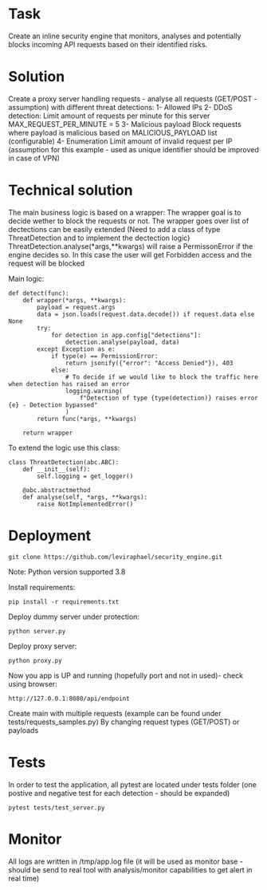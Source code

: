 # Task

Create an inline security engine that monitors, analyses and potentially blocks incoming API requests based on their identified risks.


# Solution

Create a proxy server handling requests - analyse all requests (GET/POST - assumption) with different threat detections:
1- Allowed IPs 
2- DDoS detection:
Limit amount of requests per minute for this server MAX_REQUEST_PER_MINUTE = 5
3- Malicious payload
Block requests where payload is malicious based on MALICIOUS_PAYLOAD list (configurable)
4- Enumeration 
Limit amount of invalid request per IP (assumption for this example  - used as unique identifier should be improved in case of VPN)

# Technical solution
The main business logic is based on a wrapper:
The wrapper goal is to decide wether to block the requests or not.
The wrapper goes over list of dectections can be easily extended (Need to add a class of type ThreatDetection and to implement the dectection logic)
ThreatDetection.analyse(*args,**kwargs) will raise a PermissonError if the engine decides so. In this case the user will get Forbidden access and the 
request will be blocked

Main logic:

```
def detect(func):
    def wrapper(*args, **kwargs):
        payload = request.args
        data = json.loads(request.data.decode()) if request.data else None
        try:
            for detection in app.config["detections"]:
                detection.analyse(payload, data)
        except Exception as e:
            if type(e) == PermissionError:
                return jsonify({"error": "Access Denied"}), 403
            else:
                # To decide if we would like to block the traffic here when detection has raised an error
                logging.warning(
                    f"Detection of type {type(detection)} raises error {e} - Detection bypassed"
                )
        return func(*args, **kwargs)

    return wrapper
```

To extend the logic use this class:

```
class ThreatDetection(abc.ABC):
    def __init__(self):
        self.logging = get_logger()

    @abc.abstractmethod
    def analyse(self, *args, **kwargs):
        raise NotImplementedError()
```


# Deployment

```
git clone https://github.com/leviraphael/security_engine.git
```
Note: Python version supported 3.8

Install requirements:
```
pip install -r requirements.txt
```

Deploy dummy server under protection:
```
python server.py
```

Deploy proxy server:
```
python proxy.py
```

Now you app is UP and running (hopefully port and not in used)- check using browser:

```
http://127.0.0.1:8080/api/endpoint
```


Create main with multiple requests (example can be found under tests/requests_samples.py)
By changing request types (GET/POST) or payloads

# Tests

In order to test the application, all pytest are located under tests folder (one postive and negative test for each detection - should be expanded)
```
pytest tests/test_server.py
```

# Monitor
All logs are written in /tmp/app.log file (it will be used as monitor base - should be send to real tool with analysis/monitor capabilities to get alert in real time)
